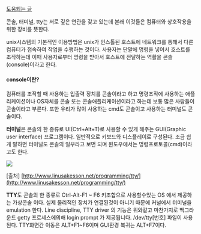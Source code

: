 [도움되는 글](https://velog.io/@kafkaaaa/Linux-TTY)

콘솔, 터미널, tty는 서로 깊은 연관을 갖고 있는데 본래 이것들은 컴퓨터와 상호작용을 위한 장비를 뜻한다. 

unix시스템의 기본적인 이용방법은 unix가 인스톨된 호스트에 네트워크를 통해서 다른 컴퓨터가 접속하여 작업을
수행하는 것이다. 사용자는 단말에 명령을 넣어서 호스트를 조작하는데 이때 사용자로부터 명령을 받아서 호스트에
 전달하는 역활을 콘솔(console)이라고 한다. 
#### console이란?

컴퓨터를 조작할 때 사용하는 입출력 장치를 콘솔이라고 하고 명령조작에 사용하는 애플리케이션이나 OS자체를
   콘솔 또는 콘솔애플리케이션이라고 하는데 보통 많은 사람들이 콘솔이라고 부른다.
   또한  우리가 많이 사용하는 cmd도 콘솔이고 사용하는 터미널도 콘솔이다. 

  

**터미널**은 콘솔의 한 종류로 UI(Ctrl+Alt+T)로 사용할 수 있게 해주는 GUI(Graphic user interface) 프로그램이다. 일반적으로 키보드와 디스플레이로 구성된다. 조금 쉽게 말하면
터미널도 콘솔의 일부라고 보면 되며 윈도우에서는 명령프로토콜(cmd)이라고도 한다.

![](https://t1.daumcdn.net/cfile/tistory/2179364459603CA21C)

[출처] [http://www.linusakesson.net/programming/tty/](http://www.linusakesson.net/programming/tty/)

**TTY**도 콘솔의 한 종류로 Ctrl-Alt-F1 ~ F6 키조합으로 사용할수있는 OS 에서 제공하는 가상콘솔 이다. 실제 물리적인 장치가 연결된것이 아니기 때문에 커널에서 터미널을 emulation 한다. Line discipline, TTY driver 의 기능은 위와같고 마찬가지로 백그라운드 getty 프로세스에의해 login prompt 가 제공됩니다. /dev/tty[번호] 파일이 사용된다. TTY화면간 이동은 ALT+F1~F6이며 GUI환경 복귀는 ALT+F7이다.